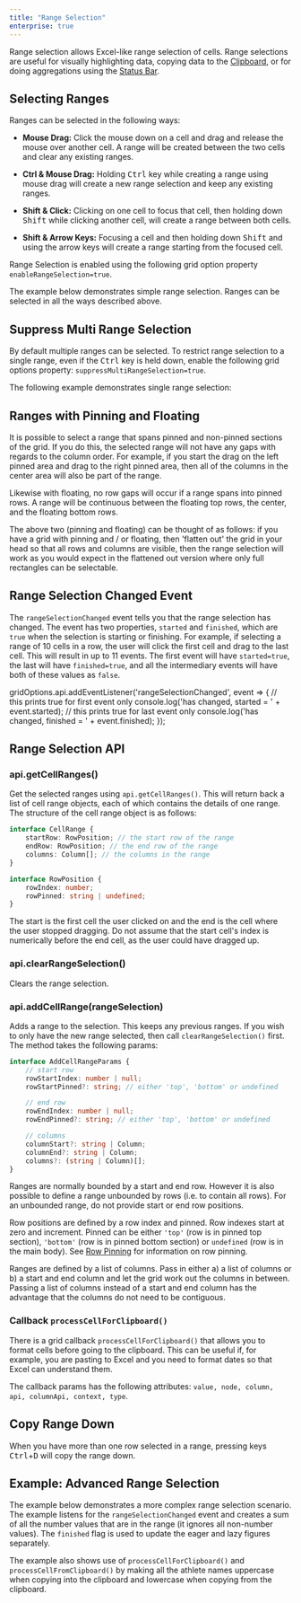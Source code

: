 ```yaml
---
title: "Range Selection"
enterprise: true
---
```


Range selection allows Excel-like range selection of cells. Range selections are useful for visually highlighting data, copying data to the [Clipboard](/clipboard/), or for doing aggregations using the [Status Bar](/status-bar/).

## Selecting Ranges

Ranges can be selected in the following ways:

- **Mouse Drag:** Click the mouse down on a cell and drag and release the mouse over another cell. A range will be created between the two cells and clear any existing ranges.

- **Ctrl & Mouse Drag:** Holding <kbd>Ctrl</kbd> key while creating a range using mouse drag will create a new range selection and keep any existing ranges.

- **Shift & Click:** Clicking on one cell to focus that cell, then holding down <kbd>Shift</kbd> while clicking another cell, will create a range between both cells.

- **Shift & Arrow Keys:** Focusing a cell and then holding down <kbd>Shift</kbd> and using the arrow keys will create a range starting from the focused cell.

Range Selection is enabled using the following grid option property `enableRangeSelection=true`.

The example below demonstrates simple range selection. Ranges can be selected in all the ways described above.

<grid-example title='Range Selection' name='range-selection' type='generated' options='{ "enterprise": true, "modules": ["clientside", "range"] }'></grid-example>

## Suppress Multi Range Selection

By default multiple ranges can be selected. To restrict range selection to a single range, even if the <kbd>Ctrl</kbd> key is held down, enable the following grid options property: `suppressMultiRangeSelection=true`.

The following example demonstrates single range selection:

<grid-example title='Range Selection Suppress Multi' name='range-selection-suppress-multi' type='generated' options='{ "enterprise": true, "modules": ["clientside", "range"] }'></grid-example>

## Ranges with Pinning and Floating

It is possible to select a range that spans pinned and non-pinned sections of the grid. If you do this, the selected range will not have any gaps with regards to the column order. For example, if you start the drag on the left pinned area and drag to the right pinned area, then all of the columns in the center area will also be part of the range.

Likewise with floating, no row gaps will occur if a range spans into pinned rows. A range will be continuous between the floating top rows, the center, and the floating bottom rows.

The above two (pinning and floating) can be thought of as follows: if you have a grid with pinning and / or floating, then 'flatten out' the grid in your head so that all rows and columns are visible, then the range selection will work as you would expect in the flattened out version where only full rectangles can be selectable.

## Range Selection Changed Event

The `rangeSelectionChanged` event tells you that the range selection has changed. The event has two properties, `started` and `finished`, which are `true` when the selection is starting or finishing. For example, if selecting a range of 10 cells in a row, the user will click the first cell and drag to the last cell. This will result in up to 11 events. The first event will have `started=true`, the last will have `finished=true`, and all the intermediary events will have both of these values as `false`.

<snippet>
gridOptions.api.addEventListener('rangeSelectionChanged', event => {
    // this prints true for first event only
    console.log('has changed, started = ' + event.started);
    // this prints true for last event only
    console.log('has changed, finished = ' + event.finished);
});
</snippet>

## Range Selection API

### api.getCellRanges()

Get the selected ranges using `api.getCellRanges()`. This will return back a list of cell range objects, each of which contains the details of one range. The structure of the cell range object is as follows:

```ts
interface CellRange {
    startRow: RowPosition; // the start row of the range
    endRow: RowPosition; // the end row of the range
    columns: Column[]; // the columns in the range
}

interface RowPosition {
    rowIndex: number;
    rowPinned: string | undefined;
}
```

The start is the first cell the user clicked on and the end is the cell where the user stopped dragging. Do not assume that the start cell's index is numerically before the end cell, as the user could have dragged up.

### api.clearRangeSelection()


Clears the range selection.

### api.addCellRange(rangeSelection)


Adds a range to the selection. This keeps any previous ranges. If you wish to only have the new range selected, then call `clearRangeSelection()` first. The method takes the following params:

```ts
interface AddCellRangeParams {
    // start row
    rowStartIndex: number | null;
    rowStartPinned?: string; // either 'top', 'bottom' or undefined

    // end row
    rowEndIndex: number | null;
    rowEndPinned?: string; // either 'top', 'bottom' or undefined

    // columns
    columnStart?: string | Column;
    columnEnd?: string | Column;
    columns?: (string | Column)[];
}
```

Ranges are normally bounded by a start and end row. However it is also possible to define a range unbounded by rows (i.e. to contain all rows). For an unbounded range, do not provide start or end row positions.


Row positions are defined by a row index and pinned. Row indexes start at zero and increment. Pinned can be either `'top'` (row is in pinned top section), `'bottom'` (row is in pinned bottom section) or `undefined` (row is in the main body). See [Row Pinning](/row-pinning/) for information on row pinning.

Ranges are defined by a list of columns. Pass in either a) a list of columns or b) a start and end column and let the grid work out the columns in between. Passing a list of columns instead of a start and end column has the advantage that the columns do not need to be contiguous.

### Callback `processCellForClipboard()`

There is a grid callback `processCellForClipboard()` that allows you to format cells before going to the clipboard. This can be useful if, for example, you are pasting to Excel and you need to format dates so that Excel can understand them.

The callback params has the following attributes: `value, node, column, api, columnApi, context, type`.

## Copy Range Down

When you have more than one row selected in a range, pressing keys <kbd>Ctrl</kbd>+<kbd>D</kbd> will copy the range down.

## Example: Advanced Range Selection

The example below demonstrates a more complex range selection scenario. The example listens for the `rangeSelectionChanged` event and creates a sum of all the number values that are in the range (it ignores all non-number values). The `finished` flag is used to update the eager and lazy figures separately.

The example also shows use of `processCellForClipboard()` and `processCellFromClipboard()` by making all the athlete names uppercase when copying into the clipboard and lowercase when copying from the clipboard.

<grid-example title='Advanced Range Selection' name='range-selection-advanced' type='generated' options='{ "enterprise": true, "exampleHeight": 700, "modules": ["clientside", "range", "clipboard"] }'></grid-example>
